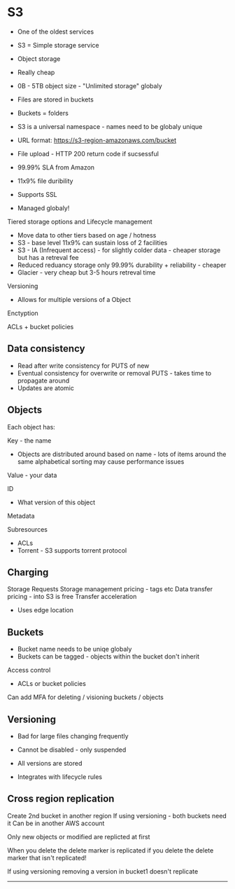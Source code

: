 S3
======================================

* One of the oldest services
* S3 = Simple storage service
* Object storage
* Really cheap
* 0B - 5TB object size - "Unlimited storage" globaly
* Files are stored in buckets
* Buckets = folders
* S3 is a universal namespace - names need to be globaly unique
* URL format: https://s3-region-amazonaws.com/bucket
* File upload - HTTP 200 return code if sucsessful
* 99.99% SLA from Amazon
* 11x9% file duribility
* Supports SSL

* Managed globaly!

Tiered storage options and Lifecycle management
* Move data to other tiers based on age / hotness
* S3 - base level 11x9% can sustain loss of 2 facilities
* S3 - IA (Infrequent access) - for slightly colder data - cheaper storage but has a retreval fee
* Reduced reduancy storage only 99.99% durability + reliability - cheaper
* Glacier - very cheap but 3-5 hours retreval time

Versioning
* Allows for multiple versions of a Object

Enctyption

ACLs + bucket policies

Data consistency
---------------
* Read after write consistency for PUTS  of new
* Eventual consistency for overwrite or removal PUTS - takes time to propagate around
* Updates are atomic

Objects
---------------

Each object has:

Key - the name
* Objects are distributed around based on name - lots of items around the same
alphabetical sorting may cause performance issues

Value - your data

ID
* What version of this object

Metadata

Subresources
* ACLs
* Torrent - S3 supports torrent protocol

Charging
---------------

Storage
Requests
Storage management pricing - tags etc
Data transfer pricing - into S3 is free
Transfer acceleration
* Uses edge location

Buckets
---------------

* Bucket name needs to be uniqe globaly
* Buckets can be tagged - objects within the bucket don't inherit

Access control
* ACLs or bucket policies

Can add MFA for deleting / visioning buckets / objects

Versioning
---------------

* Bad for large files changing frequently
* Cannot be disabled - only suspended

* All versions are stored
* Integrates with lifecycle rules

Cross region replication
---------------

Create 2nd bucket in another region
If using versioning - both buckets need it
Can be in another AWS account

Only new objects or modified are replicted at first

When you delete the delete marker is replicated
if you delete the delete marker that isn't replicated!

If using versioning removing a version in bucket1 doesn't replicate


---------------
